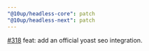 ```yaml
---
"@10up/headless-core": patch
"@10up/headless-next": patch
---
```


[#318](https://github.com/10up/headless/pull/318) feat: add an official yoast seo integration.
